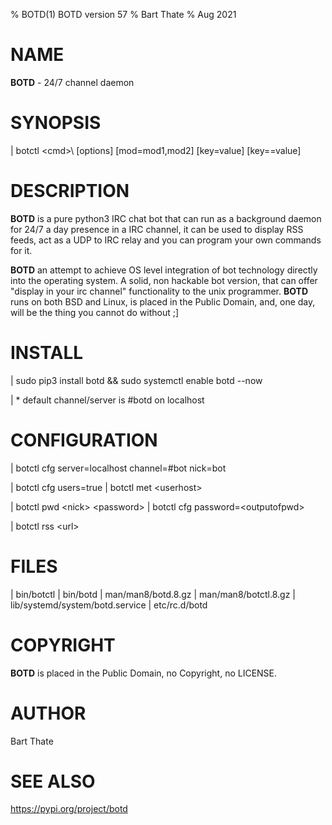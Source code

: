 % BOTD(1) BOTD version 57
% Bart Thate 
% Aug 2021

# NAME
**BOTD** - 24/7 channel daemon

# SYNOPSIS

| botctl \<cmd>\ \[options\] \[mod=mod1,mod2\] \[key=value\] \[key==value\]

# DESCRIPTION

**BOTD** is a pure python3 IRC chat bot that can run as a background daemon for
24/7 a day presence in a IRC channel, it can be used to display RSS
feeds, act as a UDP to IRC relay and you can program your own commands for it.

**BOTD** an attempt to achieve OS level integration of bot technology directly
into the operating system. A solid, non hackable bot version, that can offer
"display in your irc channel" functionality to the unix programmer. **BOTD**
runs on both BSD and Linux, is placed in the Public Domain, and, one day,
will be the thing you cannot do without ;]

# INSTALL

 | sudo pip3 install botd && sudo systemctl enable botd \-\-now

 | * default channel/server is #botd on localhost

# CONFIGURATION

| botctl cfg server=localhost channel=\#bot nick=bot

| botctl cfg users=true 
| botctl met \<userhost\>

| botctl pwd \<nick\> \<password\>
| botctl cfg password=\<outputofpwd\>

| botctl rss \<url\>

FILES
=====

| bin/botctl
| bin/botd
| man/man8/botd.8.gz
| man/man8/botctl.8.gz
| lib/systemd/system/botd.service
| etc/rc.d/botd

COPYRIGHT
=========

**BOTD** is placed in the Public Domain, no Copyright, no LICENSE.

AUTHOR
======

Bart Thate 

SEE ALSO
========

https://pypi.org/project/botd
